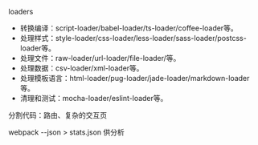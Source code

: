loaders
- 转换编译：script-loader/babel-loader/ts-loader/coffee-loader等。
- 处理样式：style-loader/css-loader/less-loader/sass-loader/postcss-loader等。
- 处理文件：raw-loader/url-loader/file-loader/等。
- 处理数据：csv-loader/xml-loader等。
- 处理模板语言：html-loader/pug-loader/jade-loader/markdown-loader等。
- 清理和测试：mocha-loader/eslint-loader等。

分割代码：路由、复杂的交互页

webpack --json > stats.json 供分析